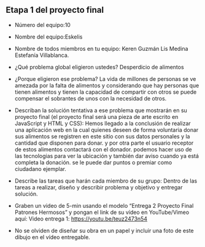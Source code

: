## Etapa 1 del proyecto final

- Número del equipo:10

- Nombre del equipo:Eskelis


- Nombre de todos miembros en tu equipo:
Keren Guzmán
Lis Medina
Estefanía Villablanca.

- ¿Qué problema global eligieron ustedes? 
Desperdicio de alimentos

- ¿Porque eligieron ese problema? 
La vida de millones de personas se ve amezada por la falta de alimentos y considerando que hay personas que tienen alimentos y tienen la capacidad de compartir con otros se puede compensar el sobrantes de unos con la necesidad de otros.

- Describan la solución tentativa a ese problema que mostrarán en su proyecto final (el proyecto final será una pieza de arte escrito en JavaScript y HTML y CSS): 
Hemos llegado a la conclusión de realizar una aplicación web en la cual quienes deseen de forma voluntaria donar sus alimentos se registren en este sitio con sus datos personales y la cantidad que disponen para donar. y por otra parte el usuario receptor de estos alimentos contactará con el donador. 
podemos hacer uso de las tecnologias para ver la ubicación y también dar aviso cuando ya está completa la donación.
se le puede dar puntos o premiar como ciudadano ejemplar.

- Describe las tareas que harán cada miembro de su grupo:
Dentro de las tareas a realizar, diseño y describir problema y objetivo y entregar solución.

- Graben un video de 5-min usando el modelo “Entrega 2 Proyecto Final Patrones Hermosos” y pongan el link de su vídeo en YouTube/Vimeo aquí:
Video entrega 1: https://youtu.be/teuz2473n54

- No se olviden de diseñar su obra en un papel y incluir una foto de este dibujo en el vídeo entregable.
